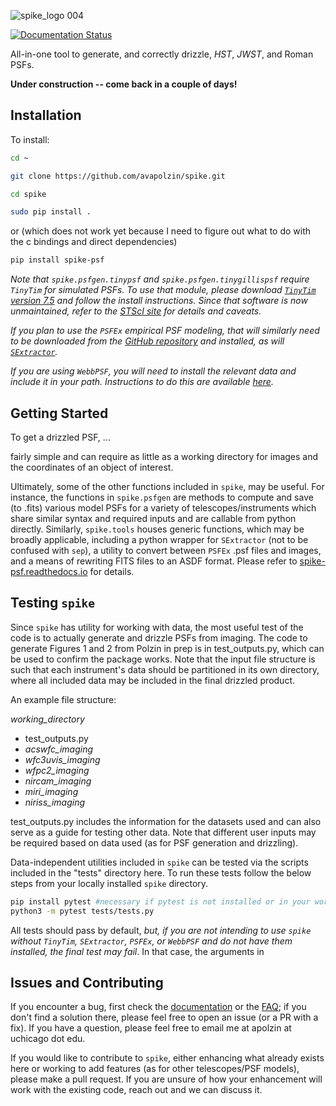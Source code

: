 ![spike_logo 004](https://github.com/user-attachments/assets/bc7dd19e-1fe8-4c06-ae36-3501b9aa8fc5)

[![Documentation Status](https://readthedocs.org/projects/spike-psf/badge/?version=latest)](https://spike-psf.readthedocs.io/en/latest/?badge=latest)

All-in-one tool to generate, and correctly drizzle, _HST_, _JWST_, and Roman PSFs.

**Under construction -- come back in a couple of days!**

## Installation

To install:
```bash
cd ~

git clone https://github.com/avapolzin/spike.git

cd spike

sudo pip install .

````
or (which does not work yet because I need to figure out what to do with the c bindings and direct dependencies)
```bash
pip install spike-psf
```

*Note that `spike.psfgen.tinypsf` and `spike.psfgen.tinygillispsf` require `TinyTim` for simulated PSFs. To use that module, please download [`TinyTim` version 7.5](https://github.com/spacetelescope/tinytim/releases) and follow the install instructions. Since that software is now unmaintained, refer to the [STScI site](https://www.stsci.edu/hst/instrumentation/focus-and-pointing/focus/tiny-tim-hst-psf-modeling) for details and caveats.*

*If you plan to use the `PSFEx` empirical PSF modeling, that will similarly need to be downloaded from the [GitHub repository](https://github.com/astromatic/psfex) and installed, as will [`SExtractor`](https://github.com/astromatic/sextractor).*

*If you are using `WebbPSF`, you will need to install the relevant data and include it in your path. Instructions to do this are available [here](https://webbpsf.readthedocs.io/en/latest/installation.html#data-install).*


## Getting Started

To get a drizzled PSF, ...

fairly simple and can require as little as a working directory for images and the coordinates of an object of interest.


Ultimately, some of the other functions included in `spike`, may be useful. For instance, the functions in `spike.psfgen` are methods to compute and save (to .fits) various model PSFs for a variety of telescopes/instruments which share similar syntax and required inputs and are callable from python directly. Similarly, `spike.tools` houses generic functions, which may be broadly applicable, including a python wrapper for `SExtractor` (not to be confused with `sep`), a utility to convert between `PSFEx` .psf files and images, and a means of rewriting FITS files to an ASDF format. Please refer to [spike-psf.readthedocs.io](https://spike-psf.readthedocs.io) for details.

## Testing `spike`

Since `spike` has utility for working with data, the most useful test of the code is to actually generate and drizzle PSFs from imaging. The code to generate Figures 1 and 2 from Polzin in prep is in test_outputs.py, which can be used to confirm the package works. Note that the input file structure is such that each instrument's data should be partitioned in its own directory, where all included data may be included in the final drizzled product. 

An example file structure:

*working_directory*
- test_outputs.py
- *acswfc_imaging*
- *wfc3uvis_imaging*
- *wfpc2_imaging*
- *nircam_imaging*
- *miri_imaging*
- *niriss_imaging*

test_outputs.py includes the information for the datasets used and can also serve as a guide for testing other data. Note that different user inputs may be required based on data used (as for PSF generation and drizzling).

Data-independent utilities included in `spike` can be tested via the scripts included in the "tests" directory here. To run these tests follow the below steps from your locally installed `spike` directory.

```bash
pip install pytest #necessary if pytest is not installed or in your working environment
python3 -m pytest tests/tests.py
```

All tests should pass by default, *but, if you are not intending to use `spike` without `TinyTim`, `SExtractor`, `PSFEx`, or `WebbPSF` and do not have them installed, the final test may fail*. In that case, the arguments in 


## Issues and Contributing

If you encounter a bug, first check the [documentation](https://spike-psf.readthedocs.io) or the [FAQ](https://github.com/avapolzin/spike/blob/master/FAQ.md); if you don't find a solution there, please feel free to open an issue (or a PR with a fix). If you have a question, please feel free to email me at apolzin at uchicago dot edu.

If you would like to contribute to `spike`, either enhancing what already exists here or working to add features (as for other telescopes/PSF models), please make a pull request. If you are unsure of how your enhancement will work with the existing code, reach out and we can discuss it.